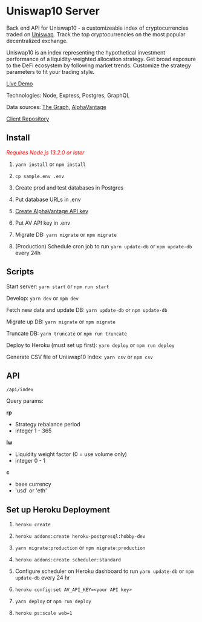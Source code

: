 # Uniswap10 Server

Back end API for Uniswap10 - a customizeable index of cryptocurrencies traded on [Uniswap](https://uniswap.io). Track the top cryptocurrencies on the most popular decentralized exchange.

Uniswap10 is an index representing the hypothetical investment performance of a liquidity-weighted allocation strategy. Get broad exposure to the DeFi ecosystem by following market trends. Customize the strategy parameters to fit your trading style.

[Live Demo](https://uniswap10.now.sh)

Technologies: Node, Express, Postgres, GraphQL

Data sources: [The Graph](https://thegraph.com), [AlphaVantage](https://www.alphavantage.co/)

[Client Repository](https://github.com/jgrizzled/uniswap10-client)

## Install

<span style="color:red">_Requires Node.js 13.2.0 or later_</span>

1. `yarn install` or `npm install`

2. `cp sample.env .env`

3. Create prod and test databases in Postgres

4. Put database URLs in .env

5. [Create AlphaVantage API key](https://www.alphavantage.co/support/#api-key)

6. Put AV API key in .env

7. Migrate DB: `yarn migrate` or `npm migrate`

8. (Production) Schedule cron job to run `yarn update-db` or `npm update-db` every 24h

## Scripts

Start server: `yarn start` or `npm run start`

Develop: `yarn dev` or `npm dev`

Fetch new data and update DB: `yarn update-db` or `npm update-db`

Migrate up DB: `yarn migrate` or `npm migrate`

Truncate DB: `yarn truncate` or `npm run truncate`

Deploy to Heroku (must set up first): `yarn deploy` or `npm run deploy`

Generate CSV file of Uniswap10 Index: `yarn csv` or `npm csv`

## API

`/api/index`

Query params:

**rp**

- Strategy rebalance period
- integer 1 - 365

**lw**

- Liquidity weight factor (0 = use volume only)
- integer 0 - 1

**c**

- base currency
- 'usd' or 'eth'

## Set up Heroku Deployment

1. `heroku create`

2. `heroku addons:create heroku-postgresql:hobby-dev`

3. `yarn migrate:production` or `npm migrate:production`

4. `heroku addons:create scheduler:standard`

5. Configure scheduler on Heroku dashboard to run `yarn update-db` or `npm update-db` every 24 hr

6. `heroku config:set AV_API_KEY=<your API key>`

7. `yarn deploy` or `npm run deploy`

8. `heroku ps:scale web=1`
